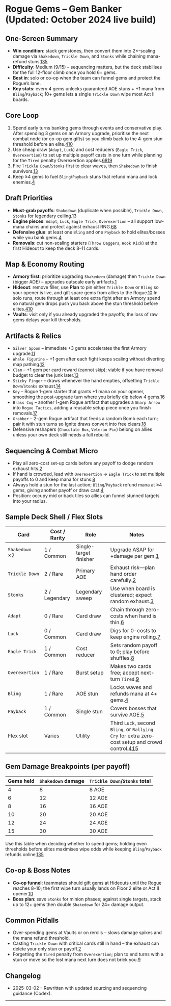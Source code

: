 # Rogue Gems – Gem Banker (Updated: October 2024 live build)

## One-Screen Summary
- **Win condition**: stack gemstones, then convert them into 2×-scaling damage via `Shakedown`, `Trickle Down`, and `Stonks` while chaining mana-refund stuns.[1][2][3][4][5]
- **Difficulty**: Medium (9/15) – sequencing matters, but the deck stabilises for the full 12-floor climb once you hold 6+ gems.
- **Best in**: solo or co-op when the team can funnel gems and protect the Rogue’s lane.
- **Key stats**: every 4 gems unlocks guaranteed AOE stuns + +1 mana from `Bling`/`Payback`; 10+ gems lets a single `Trickle Down` wipe most Act II boards.

## Core Loop
1. Spend early turns banking gems through events and conservative play. After spending 3 gems on an Armory upgrade, prioritise the next combat node (or co-op gem gifts) so you climb back to the 4-gem stun threshold before an elite.[4][5][10]
2. Use cheap draw (`Adapt`, `Luck`) and cost reducers (`Eagle Trick`, `Overexertion`) to set up multiple payoff casts in one turn while planning for the `Tired` penalty Overexertion applies.[6][7][8][9][19]
3. Fire `Trickle Down`/`Stonks` first to clear waves, then `Shakedown` to finish survivors.[1][2][3]
4. Keep ≥4 gems to fuel `Bling`/`Payback` stuns that refund mana and lock enemies.[4][5]

## Draft Priorities
- **Must-grab payoffs**: `Shakedown` (duplicate when possible), `Trickle Down`, `Stonks` for legendary ceiling.[1][2][3]
- **Engine pieces**: `Adapt`, `Luck`, `Eagle Trick`, `Overexertion` – all support low-mana chains and protect against exhaust RNG.[6][7][8][9]
- **Defensive glue**: at least one `Bling` and one `Payback` to hold elites/bosses while you bank gems.[4][5]
- **Removals**: cut non-scaling starters (`Throw Daggers`, `Hook Kick`) at the first Hideout to keep the deck 8–11 cards.

## Map & Economy Routing
- **Armory first**: prioritize upgrading `Shakedown` (damage) then `Trickle Down` (bigger AOE) – upgrades outscale early artifacts.[1][2]
- **Hideout**: remove filler, use **Plan** to pin either `Trickle Down` or `Bling` so your opener is live, and gift spare gems from allies to the Rogue.[10]
  In solo runs, route through at least one extra fight after an Armory spend so natural gem drops push you back above the stun threshold before elites.[4][5][10]
- **Vaults**: visit only if you already upgraded the payoffs; the loss of raw gems delays your kill thresholds.

## Artifacts & Relics
- `Silver Spoon` – immediate +3 gems accelerates the first Armory upgrade.[11]
- `Whale Figurine` – +1 gem after each fight keeps scaling without diverting map pathing.[12]
- `Clam` – +1 gem per card reward (cannot skip); viable if you have removal budget to clear the junk later.[13]
- `Sticky Finger` – draws whenever the hand empties, offsetting `Trickle Down`/`Stonks` exhaust.[14]
- `Key` – Rogue 1-gem starter that grants +1 mana on your opener, smoothing the post-upgrade turn where you briefly dip below 4 gems.[16]
- `Brass Cog` – another 1-gem Rogue artifact that upgrades a `Sharp Arrow` into `Rogue Tactics`, adding a reusable setup piece once you finish removals.[17]
- `Grabber` – 2-gem Rogue artifact that feeds a random Bomb each turn; pair it with stun turns so Ignite draws convert into free clears.[18]
- Defensive reshapers (`Chocolate Box`, `Veteran Pin`) belong on allies unless your own deck still needs a full rebuild.

## Sequencing & Combat Micro
- Play all zero-cost set-up cards before any payoff to dodge random exhaust hits.[2][3]
- If hand is crowded, lead with `Overexertion` → `Eagle Trick` to set multiple payoffs to 0 and keep mana for stuns.[8][9]
- Always hold a stun for the last action; `Bling`/`Payback` refund mana at ≥4 gems, giving another payoff or draw cast.[4][5]
- Position: occupy mid or back tiles so allies can funnel stunned targets into your radius.

## Sample Deck Shell / Flex Slots
| Card | Cost / Rarity | Role | Notes |
| --- | --- | --- | --- |
| `Shakedown` ×2 | 1 / Common | Single-target finisher | Upgrade ASAP for +damage per gem.[1] |
| `Trickle Down` | 2 / Rare | Primary AOE | Exhaust risk—plan hand order carefully.[2] |
| `Stonks` | 2 / Legendary | Legendary sweep | Use when board is clustered; expect random exhaust.[3] |
| `Adapt` | 0 / Rare | Card draw | Chain through zero-costs when hand is thin.[6] |
| `Luck` | 0 / Common | Card draw | Digs for 0-costs to keep engine rolling.[7] |
| `Eagle Trick` | 1 / Common | Cost reducer | Sets random payoff to 0; play before shuffles.[8] |
| `Overexertion` | 1 / Rare | Burst setup | Makes two cards free; accept next-turn `Tired`.[9][19] |
| `Bling` | 1 / Rare | AOE stun | Locks waves and refunds mana at 4+ gems.[4] |
| `Payback` | 1 / Common | Single stun | Covers bosses that survive AOE.[5] |
| Flex slot | Varies | Utility | Third `Luck`, second `Bling`, or `Rallying Cry` for extra zero-cost setup and crowd control.[4][7][15] |

## Gem Damage Breakpoints (per payoff)
| Gems held | `Shakedown` damage | `Trickle Down`/`Stonks` total |
| --- | --- | --- |
| 4 | 8 | 8 AOE |
| 6 | 12 | 12 AOE |
| 8 | 16 | 16 AOE |
| 10 | 20 | 20 AOE |
| 12 | 24 | 24 AOE |
| 15 | 30 | 30 AOE |

Use this table when deciding whether to spend gems; holding even thresholds before elites maximises wipe odds while keeping `Bling`/`Payback` refunds online.[1][2][3][4][5]

## Co-op & Boss Notes
- **Co-op funnel**: teammates should gift gems at Hideouts until the Rogue reaches 8–10; the first wipe turn usually lands on Floor 2 elite or Act II opener.[10]
- **Boss plan**: save `Stonks` for minion phases; against single targets, stack up to 12+ gems then double `Shakedown` for 24× damage output.

## Common Pitfalls
- Over-spending gems at Vaults or on rerolls – slows damage spikes and the mana refund threshold.
- Casting `Trickle Down` with critical cards still in hand – the exhaust can delete your only stun or payoff.[2]
- Forgetting the `Tired` penalty from `Overexertion`; plan to end turns with a stun or move so the lost mana next turn does not brick you.[9]

## Changelog
- 2025-03-02 – Rewritten with updated sourcing and sequencing guidance (Codex).

---

[1]: https://hellcard.fandom.com/wiki/Shakedown "Shakedown | Hellcard Wiki"
[2]: https://hellcard.fandom.com/wiki/Trickle_Down "Trickle Down | Hellcard Wiki"
[3]: https://hellcard.fandom.com/wiki/Stonks "Stonks | Hellcard Wiki"
[4]: https://hellcard.fandom.com/wiki/Bling "Bling | Hellcard Wiki"
[5]: https://hellcard.fandom.com/wiki/Payback "Payback | Hellcard Wiki"
[6]: https://hellcard.fandom.com/wiki/Adapt "Adapt | Hellcard Wiki"
[7]: https://hellcard.fandom.com/wiki/Luck "Luck | Hellcard Wiki"
[8]: https://hellcard.fandom.com/wiki/Eagle_Trick "Eagle Trick | Hellcard Wiki"
[9]: https://hellcard.fandom.com/wiki/Overexertion "Overexertion | Hellcard Wiki"
[10]: https://hellcard.fandom.com/wiki/Locations "Locations | Hellcard Wiki"
[11]: https://hellcard.fandom.com/wiki/Silver_Spoon "Silver Spoon | Hellcard Wiki"
[12]: https://hellcard.fandom.com/wiki/Whale_Figurine "Whale Figurine | Hellcard Wiki"
[13]: https://hellcard.fandom.com/wiki/Clam "Clam | Hellcard Wiki"
[14]: https://hellcard.fandom.com/wiki/Sticky_Finger "Sticky Finger | Hellcard Wiki"
[15]: https://hellcard.fandom.com/wiki/Rallying_Cry "Rallying Cry | Hellcard Wiki"
[16]: https://hellcard.fandom.com/wiki/Key "Key | Hellcard Wiki"
[17]: https://hellcard.fandom.com/wiki/Brass_Cog "Brass Cog | Hellcard Wiki"
[18]: https://hellcard.fandom.com/wiki/Grabber "Grabber | Hellcard Wiki"
[19]: https://hellcard.fandom.com/wiki/Effects#Tired "Tired | Hellcard Wiki"

